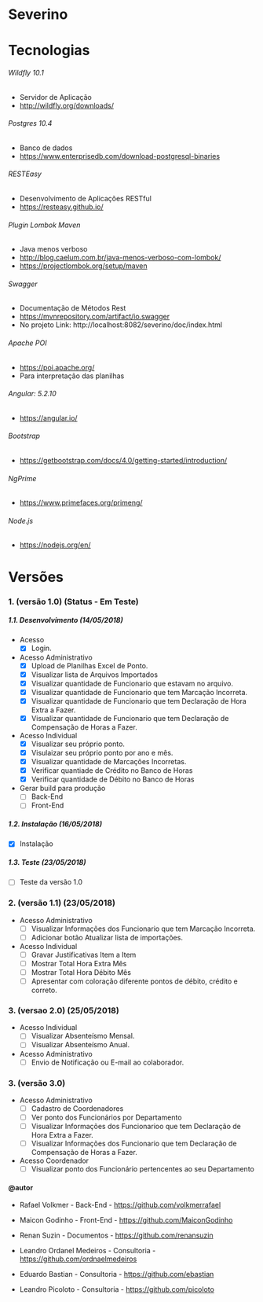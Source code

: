 # Severino

# Tecnologias
###### Wildfly 10.1
* Servidor de Aplicação
* http://wildfly.org/downloads/

###### Postgres 10.4
* Banco de dados
* https://www.enterprisedb.com/download-postgresql-binaries

###### RESTEasy
* Desenvolvimento de Aplicações RESTful
* https://resteasy.github.io/

###### Plugin Lombok Maven
* Java menos verboso
* http://blog.caelum.com.br/java-menos-verboso-com-lombok/
* https://projectlombok.org/setup/maven

###### Swagger
* Documentação de Métodos Rest
* https://mvnrepository.com/artifact/io.swagger
* No projeto Link: http://localhost:8082/severino/doc/index.html

###### Apache POI
* https://poi.apache.org/
* Para interpretação das planilhas

###### Angular: 5.2.10
* https://angular.io/

###### Bootstrap
* https://getbootstrap.com/docs/4.0/getting-started/introduction/

###### NgPrime
* https://www.primefaces.org/primeng/

###### Node.js 
* https://nodejs.org/en/

# Versões
### 1. (versão 1.0) (Status - Em Teste)
##### 1.1. Desenvolvimento (14/05/2018)
* Acesso
  - [x] Login.
* Acesso Administrativo
  - [x] Upload de Planilhas Excel de Ponto.
  - [x] Visualizar lista de Arquivos Importados
  - [x] Visualizar quantidade de Funcionario que estavam no arquivo.
  - [x] Visualizar quantidade de Funcionario que tem Marcação Incorreta.
  - [x] Visualizar quantidade de Funcionario que tem Declaração de Hora Extra a Fazer.
  - [x] Visualizar quantidade de Funcionario que tem Declaração de Compensação de Horas a Fazer.
* Acesso Individual
  - [x] Visualizar seu próprio ponto.
  - [x] Visulaizar seu próprio ponto por ano e mês.
  - [x] Visualizar quantidade de Marcações Incorretas.
  - [x] Verificar quantiade de Crédito no Banco de Horas
  - [x] Verificar quantidade de Débito no Banco de Horas
* Gerar build para produção
  - [ ] Back-End
  - [ ] Front-End
##### 1.2. Instalação (16/05/2018)
  - [x] Instalação 
##### 1.3. Teste (23/05/2018)
  - [ ] Teste da versão 1.0

### 2. (versão 1.1) (23/05/2018)
* Acesso Administrativo 
  - [ ] Visualizar Informações dos Funcionario que tem Marcação Incorreta.
  - [ ] Adicionar botão Atualizar lista de importações.
* Acesso Individual
  - [ ] Gravar Justificativas Item a Item
  - [ ] Mostrar Total Hora Extra Mês
  - [ ] Mostrar Total Hora Débito Mês
  - [ ] Apresentar com coloração diferente pontos de débito, crédito e correto.
  
### 3. (versao 2.0) (25/05/2018)
* Acesso Individual
  - [ ] Visualizar Absenteísmo Mensal.
  - [ ] Visualizar Absenteísmo Anual.
* Acesso Administrativo
  - [ ] Envio de Notificação ou E-mail ao colaborador.
  
### 3. (versão 3.0)
* Acesso Administrativo  
  - [ ] Cadastro de Coordenadores
  - [ ] Ver ponto dos Funcionários por Departamento
  - [ ] Visualizar Informações dos Funcionarioo que tem Declaração de Hora Extra a Fazer.
  - [ ] Visualizar Informações dos Funcionario que tem Declaração de Compensação de Horas a Fazer.
* Acesso Coordenador
  - [ ] Visualizar ponto dos Funcionário pertencentes ao seu Departamento
  
#### @autor 
* Rafael Volkmer - Back-End - https://github.com/volkmerrafael
* Maicon Godinho - Front-End - https://github.com/MaiconGodinho
* Renan Suzin - Documentos - https://github.com/renansuzin

* Leandro Ordanel Medeiros - Consultoria - https://github.com/ordnaelmedeiros
* Eduardo Bastian - Consultoria - https://github.com/ebastian
* Leandro Picoloto - Consultoria - https://github.com/picoloto
